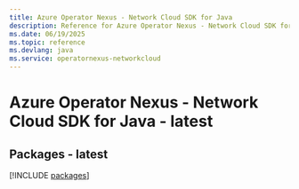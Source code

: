 ```yaml
---
title: Azure Operator Nexus - Network Cloud SDK for Java
description: Reference for Azure Operator Nexus - Network Cloud SDK for Java
ms.date: 06/19/2025
ms.topic: reference
ms.devlang: java
ms.service: operatornexus-networkcloud
---
```

# Azure Operator Nexus - Network Cloud SDK for Java - latest
## Packages - latest
[!INCLUDE [packages](operator-nexus---network-cloud-index.md)]